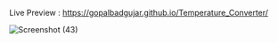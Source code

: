 Live Preview :
https://gopalbadgujar.github.io/Temperature_Converter/

![Screenshot (43)](https://github.com/GunjanUpadhyay/Temperature/assets/115905843/e71e54ce-9e86-4e5a-a8bc-171440cfc881)
